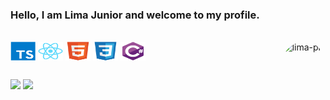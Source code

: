 ### Hello, I am Lima Junior and welcome to my profile.

<div style="display: inline_block"><br>
  <img align="center" alt="lima" height="30" width="40" src="https://raw.githubusercontent.com/devicons/devicon/master/icons/typescript/typescript-plain.svg">
  <img align="center" alt="lima-React" height="30" width="40" src="https://raw.githubusercontent.com/devicons/devicon/master/icons/react/react-original.svg">
  <img align="center" alt="lima-HTML" height="30" width="40" src="https://raw.githubusercontent.com/devicons/devicon/master/icons/html5/html5-original.svg">
  <img align="center" alt="lima-CSS" height="30" width="40" src="https://raw.githubusercontent.com/devicons/devicon/master/icons/css3/css3-original.svg">
  <img align="center" alt="lima-Python" height="30" width="40" src="https://raw.githubusercontent.com/devicons/devicon/master/icons/csharp/csharp-original.svg">
  <img align="right" alt="lima-pic" height="150" style="border-radius:50px;" src="https://media.discordapp.net/attachments/883529300274479127/1105541474596171877/download20230502140618.png?width=427&height=427">
</div>
  
  ##
 
<div> 
  <a href="https://www.instagram.com/__limajunior/" target="_blank"><img src="https://img.shields.io/badge/Instagram-E4405F?style=for-the-badge&logo=instagram&logoColor=white" target="_blank"></a>
  <a href="https://www.linkedin.com/in/lima-j%C3%BAnior-a49922275/" target="_blank"><img src="https://img.shields.io/badge/LinkedIn-0077B5?style=for-the-badge&logo=linkedin&logoColor=white" target="_blank"></a> 
  
</div>
